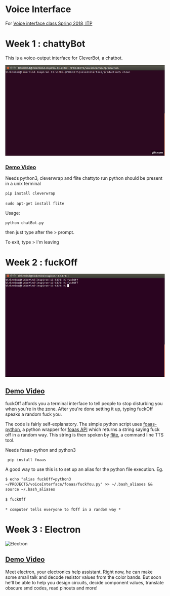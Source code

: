 # Voice Interface

For [Voice interface class Spring 2018, ITP](https://github.com/juxtapix/ExpressiveInterfaces_Voice/wiki)

# Week 1 : chattyBot

This is a voice-output interface for CleverBot, a chatbot. 

![chattyBot](https://github.com/tinkrmind/voiceInterfaces/blob/master/week1/chattyBotDemo.gif)

### [Demo Video](https://vimeo.com/256171663)

Needs python3, cleverwrap and flite chattyto run python should be present in a unix terminal

    pip install cleverwrap

    sudo apt-get install flite

Usage:

    python chatBot.py
    
then just type after the > prompt.

To exit, type > I'm leaving

# Week 2 : fuckOff

![fuckOff](https://github.com/tinkrmind/voiceInterfaces/blob/master/week2/fuckOff.gif)

## [Demo Video](https://vimeo.com/256171889)

fuckOff affords you a terminal interface to tell people to stop disturbing you when you're in the zone. After you're done setting it up, typing fuckOff speaks a random fuck you.

The code is fairly self-explanatory. The simple python script uses [foaas-python](https://github.com/dmpayton/foaas-python), a python wrapper for [foaas API](https://www.foaas.com/) which returns a string saying fuck off in a random way. This string is then spoken by [flite](http://www.festvox.org/flite/), a command line TTS tool. 

Needs foaas-python and python3

     pip install foaas


A good way to use this is to set up an alias for the python file execution.
Eg. 

    $ echo "alias fuckOff=python3 ~/PROJECTS/voiceInterface/foaas/fuckYou.py" >> ~/.bash_aliases && source ~/.bash_aliases
    
    $ fuckOff
    
    * computer tells everyone to fOff in a random way *  

# Week 3 : Electron

![Electron](https://github.com/tinkrmind/voiceInterfaces/blob/master/week3/simpleDemoGIF.gif)

## [Demo Video](https://vimeo.com/255838314)

Meet electron, your electronics help assistant. Right now, he can make some small talk and decode resistor values from the color bands. But soon he'll be able to help you design circuits, decide component values, translate obscure smd codes, read pinouts and more!
